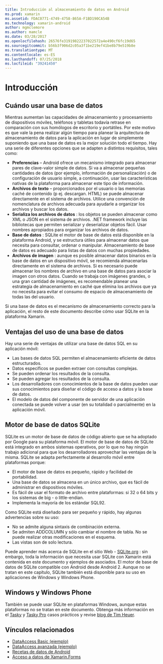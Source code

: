 ```yaml
---
title: Introducción al almacenamiento de datos en Android
ms.prod: xamarin
ms.assetid: FDAC0771-4749-4758-865A-F1BD190CA54B
ms.technology: xamarin-android
author: mgmclemore
ms.author: mamcle
ms.date: 03/28/2017
ms.openlocfilehash: 26576fe31919822237022572a4e490cf6fc19d65
ms.sourcegitcommit: b56b3f906d2c05a3f1be219ef41be8b79e519b8e
ms.translationtype: MT
ms.contentlocale: es-ES
ms.lasthandoff: 07/25/2018
ms.locfileid: "39241450"
---
```

# <a name="introduction"></a>Introducción

## <a name="when-to-use-a-database"></a>Cuándo usar una base de datos

Mientras aumentan las capacidades de almacenamiento y procesamiento de dispositivos móviles, teléfonos y tabletas todavía retrase en comparación con sus homólogos de escritorio y portátiles. Por este motivo es que vale la pena realizar algún tiempo para planear la arquitectura de almacenamiento de datos para la aplicación en lugar de simplemente suponiendo que una base de datos es la mejor solución todo el tiempo. Hay una serie de diferentes opciones que se adapten a distintos requisitos, tales como:

-  **Preferencias** – Android ofrece un mecanismo integrado para almacenar pares de clave-valor simple de datos. Si va a almacenar pequeñas cantidades de datos (por ejemplo, información de personalización) o de configuración de usuario simple, a continuación, usar las características nativas de la plataforma para almacenar este tipo de información.
-  **Archivos de texto** – proporcionados por el usuario o las memorias caché de contenido (p ej. descargan. HTML) se puede almacenar directamente en el sistema de archivos. Utilice una convención de nomenclatura de archivos adecuada para ayudarle a organizar los archivos y buscar los datos.
-  **Serializa los archivos de datos** : los objetos se pueden almacenar como XML o JSON en el sistema de archivos. .NET framework incluye las bibliotecas que permiten serializar y deserializar objetos fácil. Usar nombres apropiados para organizar los archivos de datos.
-  **Base de datos** : SQLite el motor de base de datos está disponible en la plataforma Android, y se estructura útiles para almacenar datos que necesita para consultar, ordenar o manipular. Almacenamiento de base de datos es adecuado para listas de datos con muchas propiedades.
-  **Archivos de imagen** : aunque es posible almacenar datos binarios en la base de datos en un dispositivo móvil, se recomienda almacenarlas directamente en el sistema de archivos. Si es necesario puede almacenar los nombres de archivo en una base de datos para asociar la imagen con otros datos. Cuando se trabaja con imágenes grandes, o una gran cantidad de imágenes, es recomendable planear una estrategia de almacenamiento en caché que elimina los archivos que ya no necesita para evitar el consumo de espacio de almacenamiento de todas las del usuario.

Si una base de datos es el mecanismo de almacenamiento correcto para la aplicación, el resto de este documento describe cómo usar SQLite en la plataforma Xamarin.

## <a name="advantages-of-using-a-database"></a>Ventajas del uso de una base de datos

Hay una serie de ventajas de utilizar una base de datos SQL en su aplicación móvil:

-  Las bases de datos SQL permiten el almacenamiento eficiente de datos estructurados.
-  Datos específicos se pueden extraer con consultas complejas.
-  Se pueden ordenar los resultados de la consulta.
-  Se pueden agregar los resultados de la consulta.
-  Los desarrolladores con conocimientos de la base de datos pueden usar sus conocimientos para diseñar el código de acceso a datos y la base de datos.
-  El modelo de datos del componente de servidor de una aplicación conectada se puede volver a usar (en su totalidad o parcialmente) en la aplicación móvil.


## <a name="sqlite-database-engine"></a>Motor de base de datos SQLite

SQLite es un motor de base de datos de código abierto que se ha adoptado por Google para su plataforma móvil. El motor de base de datos de SQLite está integrado en ambos sistemas operativos, por lo que no hay ningún trabajo adicional para que los desarrolladores aprovechar las ventajas de la misma. SQLite se adapta perfectamente al desarrollo móvil entre plataformas porque:

-  El motor de base de datos es pequeño, rápido y facilidad de portabilidad.
-  Una base de datos se almacena en un único archivo, que es fácil de administrar en dispositivos móviles.
-  Es fácil de usar el formato de archivo entre plataformas: si 32 o 64 bits y los sistemas de big - o little-endian.
-  Implementa la mayoría de los estándar SQL92.


Como SQLite está diseñado para ser pequeño y rápido, hay algunas advertencias sobre su uso:

-  No se admite alguna sintaxis de combinación externa.
-  Se admiten ADDCOLUMN y sólo cambiar el nombre de tabla. No se puede realizar otras modificaciones en el esquema.
-  Las vistas son de solo lectura.


Puede aprender más acerca de SQLite en el sitio Web - [SQLite.org](http://SQLite.org) : sin embargo, toda la información que necesita usar SQLite con Xamarin está contenida en este documento y ejemplos de asociados. El motor de base de datos de SQLite compatible con Android desde Android 2.
Aunque no se tratan en este capítulo, SQLite también está disponible para su uso en aplicaciones de Windows y Windows Phone.

## <a name="windows-and-windows-phone"></a>Windows y Windows Phone

También se puede usar SQLite en plataformas Windows, aunque estas plataformas no se tratan en este documento.
Obtenga más información en el [Tasky](~/cross-platform/app-fundamentals/building-cross-platform-applications/case-study-tasky.md) y [Tasky Pro](~/cross-platform/app-fundamentals/building-cross-platform-applications/case-study-tasky.md) casos prácticos y revise [blog de Tim Heuer](http://timheuer.com/blog/archive/2012/06/28/seeding-your-metro-style-app-with-sqlite-database.aspx).


## <a name="related-links"></a>Vínculos relacionados

- [DataAccess Basic (ejemplo)](https://github.com/xamarin/mobile-samples/tree/master/DataAccess/Basic)
- [DataAccess avanzada (ejemplo)](https://github.com/xamarin/mobile-samples/tree/master/DataAccess/Advanced)
- [Recetas de datos de Android](https://github.com/xamarin/recipes/tree/master/Recipes/android/data)
- [Acceso a datos de Xamarin.Forms](~/xamarin-forms/app-fundamentals/databases.md)
